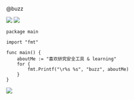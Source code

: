 @buzz

![](https://komarev.com/ghpvc/?username=Buzz2d0&color=green)
![](https://img.shields.io/badge/lang-go|py|js|java|c-red)

```golang
package main

import "fmt"

func main() {
	aboutMe := "喜欢研究安全工具 & learning"
	for {
		fmt.Printf("\r%s %s", "buzz", aboutMe)
	}
}
```

![](https://github-readme-stats.vercel.app/api?username=Buzz2d0)
